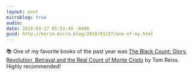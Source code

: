 ```yaml
---
layout: post
microblog: true
audio: 
date: 2018-03-27 05:53:49 -0400
guid: http://kerim.micro.blog/2018/03/27/one-of-my.html
---
```

📚 One of my favorite books of the past year was [The Black Count: Glory, Revolution, Betrayal and the Real Count of Monte Cristo](https://www.theguardian.com/books/2012/sep/28/black-count-tom-reiss-review) by Tom Reiss. Highly recommended!
